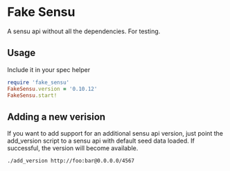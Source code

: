 # Fake Sensu
A sensu api without all the dependencies. For testing.

## Usage
Include it in your spec helper

```ruby
require 'fake_sensu'
FakeSensu.version = '0.10.12'
FakeSensu.start!
```

## Adding a new verision
If you want to add support for an additional sensu api version, just point the add_version script to a sensu api with default seed data loaded. If successful, the version will become available.

```bash
./add_version http://foo:bar@0.0.0.0/4567
```
